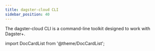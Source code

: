 ```yaml
---
title: dagster-cloud CLI
sidebar_position: 40
---
```


The dagster-cloud CLI is a command-line toolkit designed to work with Dagster+.

import DocCardList from '@theme/DocCardList';

<DocCardList /> 